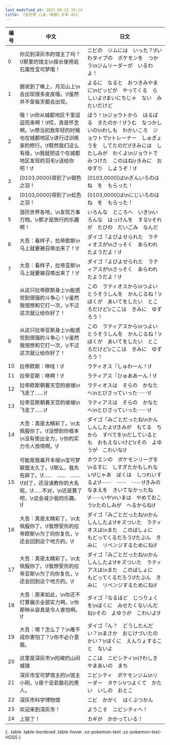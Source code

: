 ```yaml
---
last_modified_at: 2021-08-21 19:14
title: 《宝可梦 心金／魂银》文本 453
---
```

| 编号 | 中文 | 日文 |
| ---- | ---- | ---- |
| 0 | 你见到深灰市的馆主了吗？\f那里的馆主\n擅长使用岩石属性宝可梦哦！ | ニビの　ジムには　いった？\fいわタイプの　ポケモンを　つかう\nジムリーダーが　いるわよ！ |
| 1 | 据说到了晚上，月见山上\n会出现很多皮皮哦。\f虽然并不是每天都会出现。 | よるに　なると　おつきみやまに\nピッピが　やってくる　らしいよ\fまいにちじゃ　ない　みたいだけど |
| 2 | 哦！\n你从城都地区千里迢迢而来啊！\f哎，真是怀念啊。\n想当初我年轻的时候也在城都地区\r进行过训练家的修行。\f既然我们这么有缘，\n我就把这个在城都地区发现的羽毛\r送给你吧！\f | ほう！\nジョウトから　はるばる　きたのか！\fうむ　なつかしいの\nわしも　わかいころ　ジョウトで\rトレーナー　しゅぎょうを　してたのだ\fきみには　したしみが　わくよ\nジョウトで　みつけた　このはね\rきみに　おゆずり　しようぞ！\f |
| 3 | [0103,0000]得到了\n银色之羽！ | [0103,0000]は\nぎんいろのはね　を　もらった！ |
| 4 | [0103,0000]得到了\n虹色之羽！ | [0103,0000]は\nにじいろのはね　を　もらった！ |
| 5 | 游历世界各地，\n发现万事万物。\r那才是旅行的乐趣啊！ | いろんな　ところへ　いき\nいろんな　はっけんを　する\rそれが　たびの　だいごみ　なんだ |
| 6 | 大吾：看样子，拉帝欧斯\n马上就要被召唤出来了！\f | ダイゴ『よびよせられた　ラティオスが\nさっそく　あらわれたようだよ！\f |
| 7 | 大吾：看样子，拉帝亚斯\n马上就要被召唤出来了！\f | ダイゴ『よびよせられた　ラティアスが\nさっそく　あらわれたようだよ！\f |
| 8 | 从这只拉帝欧斯身上\n能感觉到很强的斗争心！\r虽然我很想和它打一次，\r不过这次就让给你好了！ | この　ラティオスから\nつよい　とうそうしんを　かんじるね！\rぼくが　あいてをしたい　ところだけど\rここは　きみに　ゆずろう！ |
| 9 | 从这只拉帝亚斯身上\n能感觉到很强的斗争心！\r虽然我很想和它打一次，\r不过这次就让给你好了！ | この　ラティアスから\nつよい　とうそうしんを　かんじるね！\rぼくが　あいてをしたい　ところだけど\rここは　きみに　ゆずろう！ |
| 10 | 拉帝欧斯：咻哇！\f | ラティオス『しゅわーん！\f |
| 11 | 拉帝亚斯：咻啊！\f | ラティアス『ひゅああーん！\f |
| 12 | 拉帝欧斯朝着天空的彼端\n飞走了……\f | ラティオスは　そらの　かなたへ\nとびさっていった⋯⋯\f |
| 13 | 拉帝亚斯朝着天空的彼端\n飞走了……\f | ラティアスは　そらの　かなたへ\nとびさっていった⋯⋯\f |
| 14 | 大吾：真是太精彩了。\n太佩服你了。\f没想到你根本\n没有使出全力，\r你的实力令人惊愕啊。\f | ダイゴ『みごとだったね\nかんしんしたよ\fきみが　もてる　ちから　すべてを\nだしているとも　おもえないけど\rその　よゆうが　こわいな\f |
| 15 | 可能是我离开丰缘\n宝可梦联盟太久了。\f那么，我先告辞了。\f……　……　……\f对了，还没请教你的大名呢。\f……不对，\n还是算了吧，\r这会减少我的乐趣。\f | ホウエンの　ポケモンリーグを\nるすに　しすぎたかもしれない\fじゃあ　ぼくは　しつれいするよ\f⋯⋯　⋯⋯　⋯⋯\fきみの　なまえを　きいてなかったね\f⋯⋯いや\nいまは　やめておこう\rたのしみが　へるからね\f |
| 16 | 大吾：真是太精彩了。\n太佩服你了。\f我想受伤的拉帝欧斯\n为了向你复仇，\r还会回到这个地方的。\f | ダイゴ『みごとだったね\nかんしんしたよ\fキズついた　ラティオスは\nまた　このばしょに　もどってくるだろう\fたぶん　きみに　リベンジするためにね\f |
| 17 | 大吾：真是太精彩了。\n太佩服你了。\f我想受伤的拉帝亚斯\n为了向你复仇，\r还会回到这个地方的。\f | ダイゴ『みごとだったね\nかんしんしたよ\fキズついた　ラティアスは\nまた　このばしょに　もどってくるだろう\fたぶん　きみに　リベンジするためにね\f |
| 18 | 大吾：原来如此，\n你还不打算展示全部实力啊。\r你那种从容真是令人害怕啊。\f | ダイゴ『なるほど　じつりょくを\nぼくに　みせたくないんだね\rその　よゆうが　こわいよ\f |
| 19 | 大吾：嗯？怎么了？\n难不成你害怕了？\r你不必介意我。 | ダイゴ『ん？　どうしたんだい？\nまさか　おじけづいたのかい？\rぼくに　えんりょすること　ないよ |
| 20 | 这里是深灰市\n险峻的山间城镇 | ここは　ニビシティ\nけわしき　やまあいの　まち |
| 21 | 深灰市宝可梦馆主的\n馆主小刚，\r是个坚若磐石的男人。 | ニビシティ　ポケモンジム\nリーダー　タケシ\rつよくて　かたい　いしの　おとこ |
| 22 | 深灰市科学博物馆 | ニビ　かがく　はくぶつかん |
| 23 | 欢迎来到深灰市！ | ようこそ　ニビシティへ！ |
| 24 | 上锁了！ | カギが　かかっている！ |
{: .table .table-bordered .table-hover .xz-pokemon-text .xz-pokemon-text-HGSS }